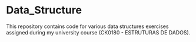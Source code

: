 # Data_Structure
This repository contains code for various data structures exercises assigned during my university course (CK0180 - ESTRUTURAS DE DADOS).

